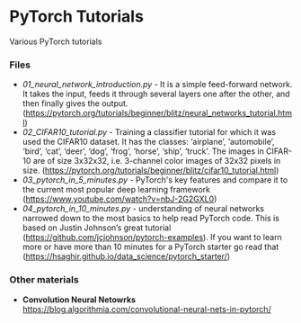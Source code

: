 # PyTorch Tutorials
Various PyTorch tutorials

### Files
- *01_neural_network_introduction.py* - It is a simple feed-forward network. It takes the input, feeds it through several layers one after the other, and then finally gives the output. (https://pytorch.org/tutorials/beginner/blitz/neural_networks_tutorial.html)
- *02_CIFAR10_tutorial.py* - Training a classifier tutorial for which it was used the CIFAR10 dataset. It has the classes: ‘airplane’, ‘automobile’, ‘bird’, ‘cat’, ‘deer’, ‘dog’, ‘frog’, ‘horse’, ‘ship’, ‘truck’. The images in CIFAR-10 are of size 3x32x32, i.e. 3-channel color images of 32x32 pixels in size. (https://pytorch.org/tutorials/beginner/blitz/cifar10_tutorial.html)
- *03_pytorch_in_5_minutes.py* - PyTorch's key features and compare it to the current most popular deep learning framework (https://www.youtube.com/watch?v=nbJ-2G2GXL0)
- *04_pytorch_in_10_minutes.py* - understanding of neural networks narrowed down to the most basics to help read PyTorch code. This is based on Justin Johnson’s great tutorial (https://github.com/jcjohnson/pytorch-examples). If you want to learn more or have more than 10 minutes for a PyTorch starter go read that (https://hsaghir.github.io/data_science/pytorch_starter/)

### Other materials
- **Convolution Neural Netowrks** https://blog.algorithmia.com/convolutional-neural-nets-in-pytorch/

